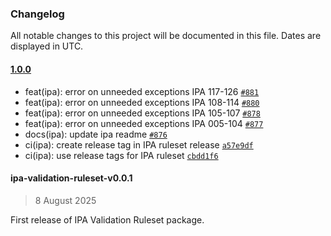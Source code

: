 ### Changelog

All notable changes to this project will be documented in this file. Dates are displayed in UTC.

#### [1.0.0](https://github.com/mongodb/openapi/compare/ipa-validation-ruleset-v0.0.1...1.0.0)

- feat(ipa): error on unneeded exceptions IPA 117-126 [`#881`](https://github.com/mongodb/openapi/pull/881)
- feat(ipa): error on unneeded exceptions IPA 108-114 [`#880`](https://github.com/mongodb/openapi/pull/880)
- feat(ipa): error on unneeded exceptions IPA 105-107 [`#878`](https://github.com/mongodb/openapi/pull/878)
- feat(ipa): error on unneeded exceptions IPA 005-104 [`#877`](https://github.com/mongodb/openapi/pull/877)
- docs(ipa): update ipa readme [`#876`](https://github.com/mongodb/openapi/pull/876)
- ci(ipa): create release tag in IPA ruleset release [`a57e9df`](https://github.com/mongodb/openapi/commit/a57e9df286ae08a241341216b7219ca3201722a8)
- ci(ipa): use release tags for IPA ruleset [`cbdd1f6`](https://github.com/mongodb/openapi/commit/cbdd1f65079632ea5a51671b9a9c7240bef5ce59)

<!-- auto-changelog-above -->

#### ipa-validation-ruleset-v0.0.1

> 8 August 2025

First release of IPA Validation Ruleset package.
